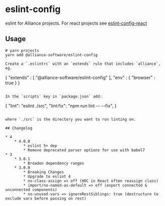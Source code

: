 # eslint-config

eslint for Alliance projects. For react projects see [eslint-config-react](https://npmjs.org/org/alliance-software/eslint-config-react)

## Usage

```
# yarn projects
yarn add @alliance-software/eslint-config

Create a `.eslintrc` with an `extends` rule that includes `alliance`, eg.

```
{
  "extends" : [
    "@alliance-software/eslint-config"
  ],
  "env"     : {
    "browser" : true
  }
}
```

In the `scripts` key in `package.json` add:

```
{
        "lint": "eslint ./src",
        "lint:fix": "npm run lint -- --fix",
}
```

where `./src` is the directory you want to run linting on.

## Changelog

* 4
    * 4.0.0
        * eslint 5+ dep
        * Remove deprecated parser options for use with babel7
* 3
    * 3.0.1
        * Broaden dependency ranges
    * 3.0.0
        * Breaking Changes
        * Upgrade to eslint 4
        * no-class-assign => off (HOC in React often reassign class)
        * import/no-named-as-default => off (export connected & unconnected components)
        * no-unused-vars => ignoreRestSiblings: true (destructure to exclude vars before passing on rest)
